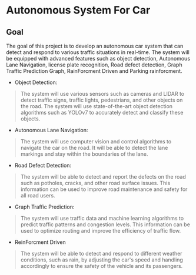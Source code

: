 # Autonomous System For Car
## Goal 

The goal of this project is to develop an autonomous car system that can detect and respond to various traffic situations in real-time. The system will be equipped with advanced features such as object detection, Autonomous Lane Navigation, license plate recognition, Road defect detection, Graph Traffic Prediction Graph, RainForcment Driven and Parking rainforcment.

- Object Detection:
> The system will use various sensors such as cameras and LIDAR to detect traffic signs, traffic lights, pedestrians, and other objects on the road. The system will use state-of-the-art object detection algorithms such as YOLOv7 to accurately detect and classify these objects.

- Autonomous Lane Navigation:
> The system will use computer vision and control algorithms to navigate the car on the road. It will be able to detect the lane markings and stay within the boundaries of the lane.

- Road Defect Detection:
> The system will be able to detect and report the defects on the road such as potholes, cracks, and other road surface issues. This information can be used to improve road maintenance and safety for all road users.

- Graph Traffic Prediction:
> The system will use traffic data and machine learning algorithms to predict traffic patterns and congestion levels. This information can be used to optimize routing and improve the efficiency of traffic flow.

- ReinForcment Driven
> The system will be able to detect and respond to different weather conditions, such as rain, by adjusting the car's speed and handling accordingly to ensure the safety of the vehicle and its passengers.
